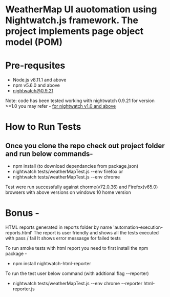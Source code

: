 # WeatherMap UI auotomation using Nightwatch.js framework. The project implements page object model (POM)
  

# Pre-requsites
* Node.js v8.11.1 and above
* npm v5.6.0 and above
* nightwatch@0.9.21

Note: code has been tested working with nightwatch 0.9.21 for version >=1.0 you may refer -
[for nightwatch v1.0 and above](https://github.com/nightwatchjs/nightwatch/wiki/Migrating-to-Nightwatch-1.0)

# How to Run Tests

## Once you clone the repo check out project folder and run below commands-

* npm install (to download dependancies from package.json)
* nightwatch tests/weatherMapTest.js --env firefox or
* nightwatch tests/weatherMapTest.js --env chrome

Test were run successfully against chorme(v72.0.36) and Firefox(v65.0) browsers with above versions on windows 10 home version

# Bonus -

HTML reports generated in reports folder by name 'automation-execution-reports.html'
The report is user friendly and shows all the tests executed with pass / fail
It shows error messasge for failed tests

To run smoke tests with html report you need to first install the npm package -
 * npm install nightwatch-html-reporter

To run the test user below command (with addtional flag --reporter)
* nightwatch tests/weatherMapTest.js --env chrome --reporter html-reporter.js
